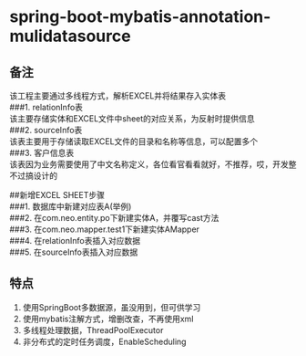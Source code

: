 # spring-boot-mybatis-annotation-mulidatasource

## 备注
该工程主要通过多线程方式，解析EXCEL并将结果存入实体表  
###1. relationInfo表  
  该主要存储实体和EXCEL文件中sheet的对应关系，为反射时提供信息  
###2. sourceInfo表  
  该表主要用于存储读取EXCEL文件的目录和名称等信息，可以配置多个  
###3. 客户信息表  
  该表因为业务需要使用了中文名称定义，各位看官看看就好，不推荐，哎，开发整不过搞设计的  

##新增EXCEL SHEET步骤  
###1. 数据库中新建对应表A(举例)  
###2. 在com.neo.entity.po下新建实体A，并覆写cast方法  
###3. 在com.neo.mapper.test1下新建实体AMapper  
###4. 在relationInfo表插入对应数据  
###5. 在sourceInfo表插入对应数据  

## 特点  
1. 使用SpringBoot多数据源，虽没用到，但可供学习   
2. 使用mybatis注解方式，增删改查，不再使用xml  
3. 多线程处理数据，ThreadPoolExecutor  
4. 非分布式的定时任务调度，EnableScheduling  
